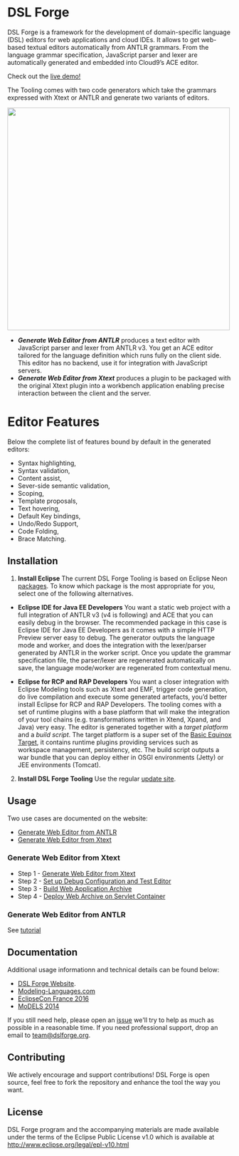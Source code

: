 # DSL Forge

DSL Forge is a framework for the development of domain-specific language (DSL) editors for web applications and cloud IDEs. 
It allows to get web-based textual editors automatically from ANTLR grammars. From the language grammar specification, JavaScript parser and lexer are automatically generated and embedded into Cloud9’s ACE editor.

Check out the [live demo!](http://beeone.dslforge.org/workbench)

The Tooling comes with two code generators which take the grammars expressed with Xtext or ANTLR and generate two variants of editors. 

<a href="url"><img src="http://dslforge.org/wp-content/uploads/2016/01/dslforge-tooling-xtext-generator.png" align="middle" width="500" ></a>

- _**Generate Web Editor from ANTLR**_ produces a text editor with JavaScript parser and lexer from ANTLR v3. You get an ACE editor tailored for the language definition which runs fully on the client side. This editor has no backend, use it for integration with JavaScript servers.
- _**Generate Web Editor from Xtext**_ produces a plugin to be packaged with the original Xtext plugin into a workbench application enabling precise interaction between the client and the server.

# Editor Features
Below the complete list of features bound by default in the generated editors:
- Syntax highlighting,
- Syntax validation,
- Content assist,
- Sever-side semantic validation,
- Scoping,
- Template proposals,
- Text hovering,
- Default Key bindings,
- Undo/Redo Support,
- Code Folding, 
- Brace Matching.

## Installation

1. **Install Eclipse**
The current DSL Forge Tooling is based on Eclipse Neon [packages](http://www.eclipse.org/downloads/packages/).
To know which package is the most appropriate for you, select one of the following alternatives.

 - **Eclipse IDE for Java EE Developers**
You want a static web project with a full integration of ANTLR v3 (v4 is following) and ACE that you can easily debug in the browser. The recommended package in this case is Eclipse IDE for Java EE Developers as it comes with a simple HTTP Preview server easy to debug. The generator outputs the language mode and worker, and does the integration with the lexer/parser generated by ANTLR in the worker script. Once you update the grammar specification file, the parser/lexer are regenerated automatically on save, the language mode/worker are regenerated from contextual menu.

 - **Eclipse for RCP and RAP Developers**
You want a closer integration with Eclipse Modeling tools such as Xtext and EMF, trigger code generation, do live compilation and execute some generated artefacts, you’d better install Eclipse for RCP and RAP Developers. The tooling comes with a set of runtime plugins with a base platform that will make the integration of your tool chains (e.g. transformations written in Xtend, Xpand, and Java) very easy. The editor is generated together with a *target platform* and a *build script*. The target platform is a super set of the [Basic Equinox Target](https://eclipse.org/rap/developers-guide/devguide.php?topic=target-install.html&version=2.0), it contains runtime plugins providing services such as workspace management, persistency, etc. The build script outputs a war bundle that you can deploy either in OSGI environments (Jetty) or JEE environments (Tomcat).

2. **Install DSL Forge Tooling**
Use the regular [update site](http://dslforge.org/downloads/tooling/repository/).

## Usage

Two use cases are documented on the website:
- [Generate Web Editor from ANTLR](http://dslforge.org/getting-started-generate-ace-editor/)
- [Generate Web Editor from Xtext](http://dslforge.org/getting-started-generate-xtext-rap-editor/)

### Generate Web Editor from Xtext
- Step 1 - [Generate Web Editor from Xtext](https://youtu.be/vDGwmz4lU54)
- Step 2 - [Set up Debug Configuration and Test Editor](https://youtu.be/aD-DsFIwo3I)
- Step 3 - [Build Web Application Archive](https://youtu.be/FOnoayKri7E)
- Step 4 - [Deploy Web Archive on Servlet Container](https://youtu.be/2u5agv8koAo)

### Generate Web Editor from ANTLR
See [tutorial](http://dslforge.org/getting-started-generate-ace-editor/)

## Documentation

Additional usage informationn and technical details can be found below:
 - [DSL Forge Website](http://dslforge.org/documentation-2/).
 - [Modeling-Languages.com](http://modeling-languages.com/modeling-browser-dsl-forge/)
 - [EclipseCon France 2016](https://www.youtube.com/watch?v=PMiFgcwg3po)
 - [MoDELS 2014](http://ceur-ws.org/Vol-1255/paper5.pdf)

If you still need help, please open an [issue](https://github.com/plugbee/dslforge/issues/new) we'll try to help as much as possible in a reasonable time. If you need professional support, drop an email to team@dslforge.org.

## Contributing

We actively encourage and support contributions! DSL Forge is open source, feel free to fork the repository and enhance the tool the way you want. 

## License

DSL Forge program and the accompanying materials are made available under the terms of the Eclipse Public License v1.0 which is available at http://www.eclipse.org/legal/epl-v10.html
